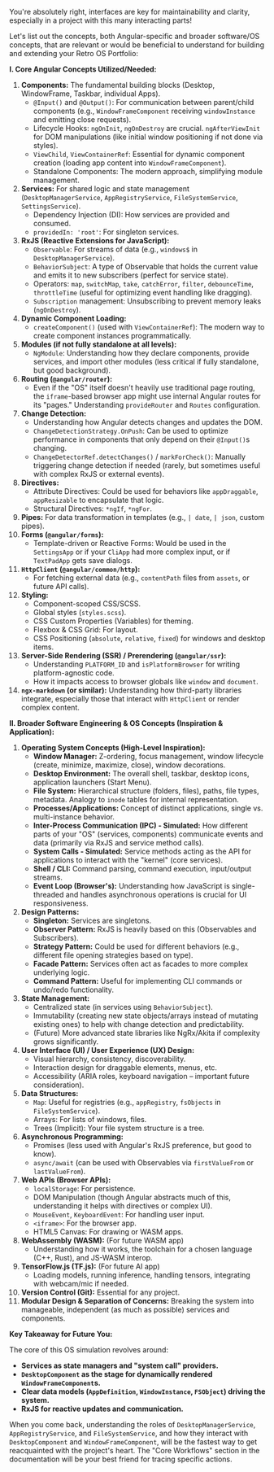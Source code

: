 You're absolutely right, interfaces are key for maintainability and clarity, especially in a project with this many interacting parts!

Let's list out the concepts, both Angular-specific and broader software/OS concepts, that are relevant or would be beneficial to understand for building and extending your Retro OS Portfolio:

**I. Core Angular Concepts Utilized/Needed:**

1.  **Components:** The fundamental building blocks (Desktop, WindowFrame, Taskbar, individual Apps).
    *   `@Input()` and `@Output()`: For communication between parent/child components (e.g., `WindowFrameComponent` receiving `windowInstance` and emitting close requests).
    *   Lifecycle Hooks: `ngOnInit`, `ngOnDestroy` are crucial. `ngAfterViewInit` for DOM manipulations (like initial window positioning if not done via styles).
    *   `ViewChild`, `ViewContainerRef`: Essential for dynamic component creation (loading app content into `WindowFrameComponent`).
    *   Standalone Components: The modern approach, simplifying module management.
2.  **Services:** For shared logic and state management (`DesktopManagerService`, `AppRegistryService`, `FileSystemService`, `SettingsService`).
    *   Dependency Injection (DI): How services are provided and consumed.
    *   `providedIn: 'root'`: For singleton services.
3.  **RxJS (Reactive Extensions for JavaScript):**
    *   `Observable`: For streams of data (e.g., `windows$` in `DesktopManagerService`).
    *   `BehaviorSubject`: A type of Observable that holds the current value and emits it to new subscribers (perfect for service state).
    *   Operators: `map`, `switchMap`, `take`, `catchError`, `filter`, `debounceTime`, `throttleTime` (useful for optimizing event handling like dragging).
    *   `Subscription` management: Unsubscribing to prevent memory leaks (`ngOnDestroy`).
4.  **Dynamic Component Loading:**
    *   `createComponent()` (used with `ViewContainerRef`): The modern way to create component instances programmatically.
5.  **Modules (if not fully standalone at all levels):**
    *   `NgModule`: Understanding how they declare components, provide services, and import other modules (less critical if fully standalone, but good background).
6.  **Routing (`@angular/router`):**
    *   Even if the "OS" itself doesn't heavily use traditional page routing, the `iframe`-based browser app might use internal Angular routes for its "pages." Understanding `provideRouter` and `Routes` configuration.
7.  **Change Detection:**
    *   Understanding how Angular detects changes and updates the DOM.
    *   `ChangeDetectionStrategy.OnPush`: Can be used to optimize performance in components that only depend on their `@Input()`s changing.
    *   `ChangeDetectorRef.detectChanges()` / `markForCheck()`: Manually triggering change detection if needed (rarely, but sometimes useful with complex RxJS or external events).
8.  **Directives:**
    *   Attribute Directives: Could be used for behaviors like `appDraggable`, `appResizable` to encapsulate that logic.
    *   Structural Directives: `*ngIf`, `*ngFor`.
9.  **Pipes:** For data transformation in templates (e.g., `| date`, `| json`, custom pipes).
10. **Forms (`@angular/forms`):**
    *   Template-driven or Reactive Forms: Would be used in the `SettingsApp` or if your `CliApp` had more complex input, or if `TextPadApp` gets save dialogs.
11. **`HttpClient` (`@angular/common/http`):**
    *   For fetching external data (e.g., `contentPath` files from `assets`, or future API calls).
12. **Styling:**
    *   Component-scoped CSS/SCSS.
    *   Global styles (`styles.scss`).
    *   CSS Custom Properties (Variables) for theming.
    *   Flexbox & CSS Grid: For layout.
    *   CSS Positioning (`absolute`, `relative`, `fixed`) for windows and desktop items.
13. **Server-Side Rendering (SSR) / Prerendering (`@angular/ssr`):**
    *   Understanding `PLATFORM_ID` and `isPlatformBrowser` for writing platform-agnostic code.
    *   How it impacts access to browser globals like `window` and `document`.
14. **`ngx-markdown` (or similar):** Understanding how third-party libraries integrate, especially those that interact with `HttpClient` or render complex content.

**II. Broader Software Engineering & OS Concepts (Inspiration & Application):**

1.  **Operating System Concepts (High-Level Inspiration):**
    *   **Window Manager:** Z-ordering, focus management, window lifecycle (create, minimize, maximize, close), window decorations.
    *   **Desktop Environment:** The overall shell, taskbar, desktop icons, application launchers (Start Menu).
    *   **File System:** Hierarchical structure (folders, files), paths, file types, metadata. Analogy to `inode` tables for internal representation.
    *   **Processes/Applications:** Concept of distinct applications, single vs. multi-instance behavior.
    *   **Inter-Process Communication (IPC) - Simulated:** How different parts of your "OS" (services, components) communicate events and data (primarily via RxJS and service method calls).
    *   **System Calls - Simulated:** Service methods acting as the API for applications to interact with the "kernel" (core services).
    *   **Shell / CLI:** Command parsing, command execution, input/output streams.
    *   **Event Loop (Browser's):** Understanding how JavaScript is single-threaded and handles asynchronous operations is crucial for UI responsiveness.
2.  **Design Patterns:**
    *   **Singleton:** Services are singletons.
    *   **Observer Pattern:** RxJS is heavily based on this (Observables and Subscribers).
    *   **Strategy Pattern:** Could be used for different behaviors (e.g., different file opening strategies based on type).
    *   **Facade Pattern:** Services often act as facades to more complex underlying logic.
    *   **Command Pattern:** Useful for implementing CLI commands or undo/redo functionality.
3.  **State Management:**
    *   Centralized state (in services using `BehaviorSubject`).
    *   Immutability (creating new state objects/arrays instead of mutating existing ones) to help with change detection and predictability.
    *   (Future) More advanced state libraries like NgRx/Akita if complexity grows significantly.
4.  **User Interface (UI) / User Experience (UX) Design:**
    *   Visual hierarchy, consistency, discoverability.
    *   Interaction design for draggable elements, menus, etc.
    *   Accessibility (ARIA roles, keyboard navigation – important future consideration).
5.  **Data Structures:**
    *   `Map`: Useful for registries (e.g., `appRegistry`, `fsObjects` in `FileSystemService`).
    *   Arrays: For lists of windows, files.
    *   Trees (Implicit): Your file system structure is a tree.
6.  **Asynchronous Programming:**
    *   Promises (less used with Angular's RxJS preference, but good to know).
    *   `async/await` (can be used with Observables via `firstValueFrom` or `lastValueFrom`).
7.  **Web APIs (Browser APIs):**
    *   `localStorage`: For persistence.
    *   DOM Manipulation (though Angular abstracts much of this, understanding it helps with directives or complex UI).
    *   `MouseEvent`, `KeyboardEvent`: For handling user input.
    *   `<iframe>`: For the browser app.
    *   HTML5 Canvas: For drawing or WASM apps.
8.  **WebAssembly (WASM):** (For future WASM app)
    *   Understanding how it works, the toolchain for a chosen language (C++, Rust), and JS-WASM interop.
9.  **TensorFlow.js (TF.js):** (For future AI app)
    *   Loading models, running inference, handling tensors, integrating with webcam/mic if needed.
10. **Version Control (Git):** Essential for any project.
11. **Modular Design & Separation of Concerns:** Breaking the system into manageable, independent (as much as possible) services and components.

**Key Takeaway for Future You:**

The core of this OS simulation revolves around:
*   **Services as state managers and "system call" providers.**
*   **`DesktopComponent` as the stage for dynamically rendered `WindowFrameComponent`s.**
*   **Clear data models (`AppDefinition`, `WindowInstance`, `FSObject`) driving the system.**
*   **RxJS for reactive updates and communication.**

When you come back, understanding the roles of `DesktopManagerService`, `AppRegistryService`, and `FileSystemService`, and how they interact with `DesktopComponent` and `WindowFrameComponent`, will be the fastest way to get reacquainted with the project's heart. The "Core Workflows" section in the documentation will be your best friend for tracing specific actions.